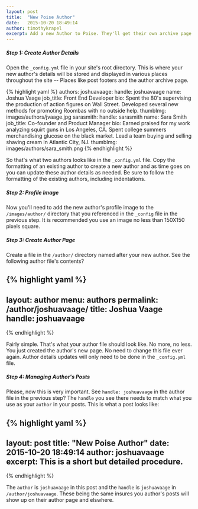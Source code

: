```yaml
---
layout: post
title:  "New Poise Author"
date:   2015-10-20 18:49:14
author: timothykrapel
excerpt: Add a new Author to Poise. They'll get their own archive page and a lovely profile.
---
```



##### Step 1: Create Author Details

Open the `_config.yml` file in your site's root directory. This is where your new author's details will be stored and displayed in various places throughout the site -- Places like post footers and the author archive page.


{% highlight yaml %}
authors:
  joshuavaage:
    handle: joshuavaage
    name: Joshua Vaage
    job_title: Front End Developer
    bio: Spent the 80's supervising the production of action figures on Wall Street. Developed several new methods for promoting Roombas with no outside help.
    thumbImg: images/authors/jvaage.jpg
  sarasmith:
    handle: sarasmith
    name: Sara Smith
    job_title: Co-founder and Product Manager
    bio: Earned praised for my work analyzing squirt guns in Los Angeles, CA. Spent college summers merchandising glucose on the black market. Lead a team buying and selling shaving cream in Atlantic City, NJ.
    thumbImg: images/authors/sara_smith.png
{% endhighlight %}

So that's what two authors looks like in the `_config.yml` file. Copy the formatting of an existing author to create a new author and as time goes on you can update these author details as needed. Be sure to follow the formatting of the existing authors, including indentations.

##### Step 2: Profile Image

Now you'll need to add the new author's profile image to the `/images/author/` directory that you referenced in the `_config` file in the previous step. It is recommended you use an image no less than 150X150 pixels square.

##### Step 3: Create Author Page

Create a file in the `/author/` directory named after your new author. See the following author file's contents?

{% highlight yaml %}
---
layout: author
menu: authors
permalink: /author/joshuavaage/
title: Joshua Vaage
handle: joshuavaage
---
{% endhighlight %}

Fairly simple. That's what your author file should look like. No more, no less. You just created the author's new page. No need to change this file ever again. Author details updates will only need to be done in the `_config.yml` file.

##### Step 4: Managing Author's Posts

Please, now this is very important. See `handle: joshuavaage` in the author file in the previous step? The `handle` you see there needs to match what you use as your `author` in your posts. This is what a post looks like:

{% highlight yaml %}
---
layout: post
title:  "New Poise Author"
date:   2015-10-20 18:49:14
author: joshuavaage
excerpt: This is a short but detailed procedure.
---
{% endhighlight %}

The `author` is `joshuavaage` in this post and the `handle` is `joshuavaage` in `/author/joshuavaage`. These being the same insures you author's posts will show up on their author page and elswhere.
